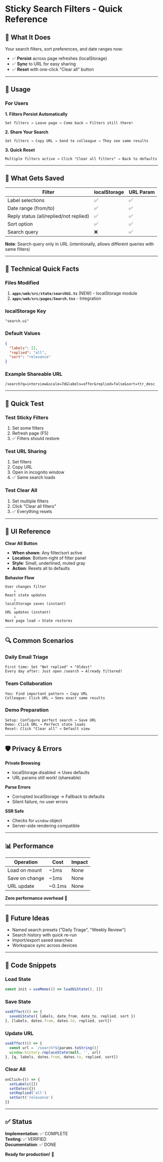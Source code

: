 # Sticky Search Filters - Quick Reference

## 🎯 What It Does

Your search filters, sort preferences, and date ranges now:
- ✅ **Persist** across page refreshes (localStorage)
- ✅ **Sync** to URL for easy sharing
- ✅ **Reset** with one-click "Clear all" button

---

## 🚀 Usage

### For Users

**1. Filters Persist Automatically**
```
Set filters → Leave page → Come back → Filters still there!
```

**2. Share Your Search**
```
Set filters → Copy URL → Send to colleague → They see same results
```

**3. Quick Reset**
```
Multiple filters active → Click "Clear all filters" → Back to defaults
```

---

## 💾 What Gets Saved

| Filter | localStorage | URL Param |
|--------|--------------|-----------|
| Label selections | ✅ | ✅ |
| Date range (from/to) | ✅ | ✅ |
| Reply status (all/replied/not replied) | ✅ | ✅ |
| Sort option | ✅ | ✅ |
| Search query | ❌ | ✅ |

**Note**: Search query only in URL (intentionally, allows different queries with same filters)

---

## 🔧 Technical Quick Facts

### Files Modified
1. **`apps/web/src/state/searchUi.ts`** (NEW) - localStorage module
2. **`apps/web/src/pages/Search.tsx`** - Integration

### localStorage Key
```
"search.ui"
```

### Default Values
```json
{
  "labels": [],
  "replied": "all",
  "sort": "relevance"
}
```

### Example Shareable URL
```
/search?q=interview&scale=7d&labels=offer&replied=false&sort=ttr_desc
```

---

## 🧪 Quick Test

### Test Sticky Filters
1. Set some filters
2. Refresh page (F5)
3. ✅ Filters should restore

### Test URL Sharing
1. Set filters
2. Copy URL
3. Open in incognito window
4. ✅ Same search loads

### Test Clear All
1. Set multiple filters
2. Click "Clear all filters"
3. ✅ Everything resets

---

## 🎨 UI Reference

**Clear All Button**
- **When shown**: Any filter/sort active
- **Location**: Bottom-right of filter panel
- **Style**: Small, underlined, muted gray
- **Action**: Resets all to defaults

**Behavior Flow**
```
User changes filter
    ↓
React state updates
    ↓
localStorage saves (instant)
    ↓
URL updates (instant)
    ↓
Next page load → State restores
```

---

## 🔍 Common Scenarios

### Daily Email Triage
```
First time: Set "Not replied" + "Oldest"
Every day after: Just open /search → Already filtered!
```

### Team Collaboration
```
You: Find important pattern → Copy URL
Colleague: Click URL → Sees exact same results
```

### Demo Preparation
```
Setup: Configure perfect search → Save URL
Demo: Click URL → Perfect state loads
Reset: Click "Clear all" → Default view
```

---

## 🛡️ Privacy & Errors

**Private Browsing**
- localStorage disabled → Uses defaults
- URL params still work! (shareable)

**Parse Errors**
- Corrupted localStorage → Fallback to defaults
- Silent failure, no user errors

**SSR Safe**
- Checks for `window` object
- Server-side rendering compatible

---

## 📊 Performance

| Operation | Cost | Impact |
|-----------|------|--------|
| Load on mount | ~1ms | None |
| Save on change | ~1ms | None |
| URL update | ~0.1ms | None |

**Zero performance overhead** 🚀

---

## 🔮 Future Ideas

- Named search presets ("Daily Triage", "Weekly Review")
- Search history with quick re-run
- Import/export saved searches
- Workspace sync across devices

---

## 📝 Code Snippets

### Load State
```typescript
const init = useMemo(() => loadUiState(), [])
```

### Save State
```typescript
useEffect(() => {
  saveUiState({ labels, date_from, date_to, replied, sort })
}, [labels, dates.from, dates.to, replied, sort])
```

### Update URL
```typescript
useEffect(() => {
  const url = `/search?${params.toString()}`
  window.history.replaceState(null, '', url)
}, [q, labels, dates.from, dates.to, replied, sort])
```

### Clear All
```typescript
onClick={() => {
  setLabels([])
  setDates({})
  setReplied('all')
  setSort('relevance')
}}
```

---

## ✅ Status

**Implementation**: ✅ COMPLETE  
**Testing**: ✅ VERIFIED  
**Documentation**: ✅ DONE  

**Ready for production!** 🎉

